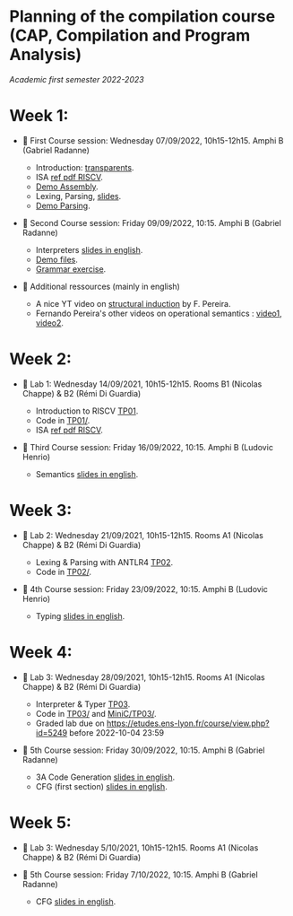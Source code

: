 # Planning of the compilation course (CAP, Compilation and Program Analysis)
_Academic first semester 2022-2023_

# Week 1:

- :book: First Course session: Wednesday 07/09/2022, 10h15-12h15. Amphi B (Gabriel Radanne)
  
  * Introduction: [transparents](course/capmif_cours01_intro_et_archi.pdf).
  * ISA [ref pdf RISCV](course/riscv_isa.pdf).
  * [Demo Assembly](course/demo20.s).
  * Lexing, Parsing, [slides](course/capmif_cours02_lexing_parsing.pdf).
  * [Demo Parsing](course/ANTLRExamples.tar.xz).

- :book: Second Course session: Friday 09/09/2022, 10:15. Amphi B (Gabriel Radanne)

  * Interpreters [slides in english](course/capmif_cours03_interpreters.pdf).
  * [Demo files](course/ANTLRExamples.tar.xz).
  * [Grammar exercise](course/TD2.pdf).

- :rocket: Additional ressources (mainly in english)

  * A nice YT video on [structural induction](https://www.youtube.com/watch?v=2o3EzvfgTiQ) by F. Pereira.
  * Fernando Pereira's other videos on operational semantics : [video1](https://www.youtube.com/watch?v=bOzbRhXvtlY), [video2](https://www.youtube.com/watch?v=aiBKOuM5iEA).

# Week 2:

- :hammer: Lab 1: Wednesday 14/09/2021, 10h15-12h15. Rooms B1 (Nicolas Chappe) & B2 (Rémi Di Guardia)

  * Introduction to RISCV [TP01](TP01/tp1.pdf).
  * Code in [TP01/](TP01/).
  * ISA [ref pdf RISCV](course/riscv_isa.pdf).

- :book: Third Course session: Friday 16/09/2022, 10:15. Amphi B (Ludovic Henrio)

  * Semantics [slides in english](course/cap_cours03b_semantics.pdf).

# Week 3:

- :hammer: Lab 2: Wednesday 21/09/2021, 10h15-12h15. Rooms A1 (Nicolas Chappe) & B2 (Rémi Di Guardia)

  * Lexing & Parsing with ANTLR4 [TP02](TP02/tp2.pdf).
  * Code in [TP02/](TP02/).

- :book: 4th Course session: Friday 23/09/2022, 10:15. Amphi B (Ludovic Henrio)

  * Typing [slides in english](course/CAP_cours04_typing.pdf).

# Week 4:

- :hammer: Lab 3: Wednesday 28/09/2021, 10h15-12h15. Rooms A1 (Nicolas Chappe) & B2 (Rémi Di Guardia)

  * Interpreter & Typer [TP03](TP03/tp3.pdf).
  * Code in [TP03/](TP03/) and [MiniC/TP03/](MiniC/TP03/).
  * Graded lab due on https://etudes.ens-lyon.fr/course/view.php?id=5249 before 2022-10-04 23:59

- :book: 5th Course session: Friday 30/09/2022, 10:15. Amphi B (Gabriel Radanne)

  * 3A Code Generation [slides in english](course/capmif_cours05_3ad_codegen.pdf).
  * CFG (first section) [slides in english](course/capmif_cours06_irs.pdf).

# Week 5:

- :hammer: Lab 3: Wednesday 5/10/2021, 10h15-12h15. Rooms A1 (Nicolas Chappe) & B2 (Rémi Di Guardia)

- :book: 5th Course session: Friday 7/10/2022, 10:15. Amphi B (Gabriel Radanne)

  * CFG [slides in english](course/capmif_cours06_irs.pdf).
